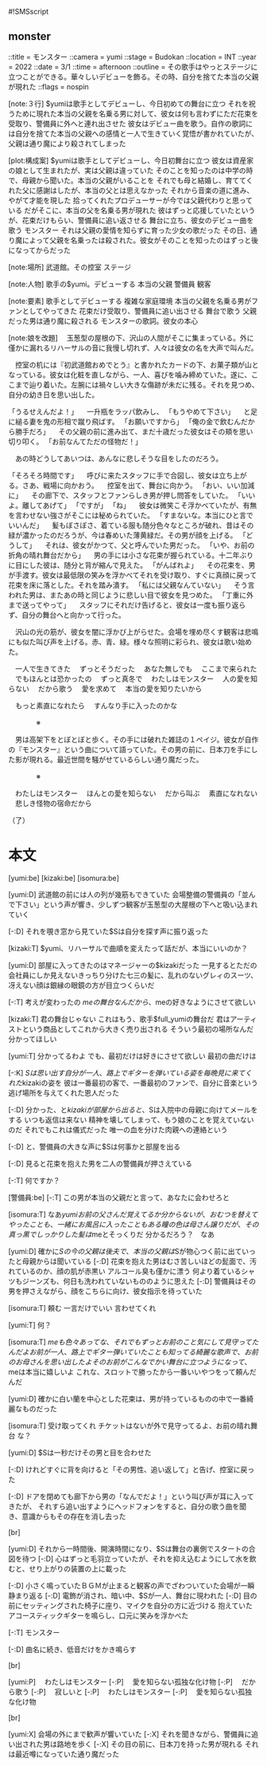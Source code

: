 #!SMSscript

## monster

::title = モンスター
::camera = yumi
::stage = Budokan
::location = INT
::year = 2022
::date = 3/1
::time = afternoon
::outline = その歌手はやっとステージに立つことができる。華々しいデビューを飾る。その時、自分を捨てた本当の父親が現れた
::flags = nospin

[note:３行]
$yumiは歌手としてデビューし、今日初めての舞台に立つ
それを祝うために現れた本当の父親を名乗る男に対して、彼女は何も言わずにただ花束を受取り、警備員に外へと連れ出させた
彼女はデビュー曲を歌う。自作の歌詞には自分を捨てた本当の父親への感情と一人で生きていく覚悟が書かれていたが、父親は通り魔により殺されてしまった

[plot:構成案]
$yumiは歌手としてデビューし、今日初舞台に立つ
彼女は資産家の娘として生まれたが、実は父親は違っていた
そのことを知ったのは中学の時で、母親から聞いた。本当の父親がいることを
それでも母と結婚し、育ててくれた父に感謝はしたが、本当の父とは思えなかった
それから音楽の道に進み、やがて才能を現した
拾ってくれたプロデューサーが今では父親代わりと思っている
だがそこに、本当の父を名乗る男が現れた
彼はずっと応援していたというが、花束だけもらい、警備員に追い返させる
舞台に立ち、彼女のデビュー曲を歌う
モンスター
それは父親の愛情を知らずに育った少女の歌だった
その日、通り魔によって父親を名乗ったは殺された。彼女がそのことを知ったのはずっと後になってからだった

[note:場所]
武道館。その控室
ステージ

[note:人物]
歌手の$yumi。デビューする
本当の父親
警備員
観客

[note:要素]
歌手としてデビューする
複雑な家庭環境
本当の父親を名乗る男がファンとしてやってきた
花束だけ受取り、警備員に追い出させる
舞台で歌う
父親だった男は通り魔に殺される
モンスターの歌詞。彼女の本心

[note:娘を改題]
　玉葱型の屋根の下、沢山の人間がそこに集まっている。外に僅かに漏れるリハーサルの音に我慢し切れず、人々は彼女の名を大声で叫んだ。

　控室の机には『初武道館おめでとう』と書かれたカードの下、お菓子類が山となっている。彼女は化粧を直しながら、一人、喜びを噛み締めていた。遂に、ここまで辿り着いた。左腕には禍々しい大きな傷跡が未だに残る。それを見つめ、自分の幼き日を思い出した。

「うるせえんだよ！」
　一升瓶をラッパ飲みし、
「もうやめて下さい」
　と足に縋る妻を鬼の形相で蹴り飛ばす。
「お願いですから」
「俺の金で飲むんだから勝手だろ」
　その父親の前に進み出て、まだ十歳だった彼女はその頬を思い切り叩く。
「お前なんてただの怪物だ！」

　あの時どうしてあいつは、あんなに悲しそうな目をしたのだろう。

「そろそろ時間です」
　呼びに来たスタッフに手で合図し、彼女は立ち上がる。さあ、戦場に向かおう。
　控室を出て、舞台に向かう。
「おい、いい加減に」
　その廊下で、スタッフとファンらしき男が押し問答をしていた。
「いいよ。離してあげて」
「ですが」
「ね」
　彼女は微笑こそ浮かべていたが、有無を言わせない強さがそこには秘められていた。
「すまないな。本当にひと言でいいんだ」
　髪もぼさぼさ、着ている服も随分色々なところが破れ、昔はその緑が濃かったのだろうが、今は春めいた薄黄緑だ。その男が顔を上げる。
「どうして」
　それは、彼女がかつて、父と呼んでいた男だった。
「いや、お前の折角の晴れ舞台だから」
　男の手には小さな花束が握られている。十二年ぶりに目にした彼は、随分と背が縮んで見えた。
「がんばれよ」
　その花束を、男が手渡す。彼女は最低限の笑みを浮かべてそれを受け取り、すぐに真顔に戻って花束を床に落とした。それを踏み潰す。
「私には父親なんていない」
　そう言われた男は、またあの時と同じように悲しい目で彼女を見つめた。
「丁重に外まで送ってやって」
　スタッフにそれだけ告げると、彼女は一度も振り返らず、自分の舞台へと向かって行った。

　沢山の光の筋が、彼女を闇に浮かび上がらせた。会場を埋め尽くす観客は悲鳴にも似た叫び声を上げる。赤、青、緑。様々な照明に彩られ、彼女は歌い始めた。

　一人で生きてきた
　ずっとそうだった
　あなた無しでも
　ここまで来られた
　でもほんとは恐かったの
　ずっと真冬で
　わたしはモンスター
　人の愛を知らない
　だから歌う
　愛を求めて
　本当の愛を知りたいから

　もっと素直になれたら
　すんなり手に入ったのかな

　　　　※

　男は高架下をとぼとぼと歩く。その手には破れた雑誌の１ペイジ。彼女が自作の『モンスター』という曲について語っていた。その男の前に、日本刀を手にした影が現れる。最近世間を騒がせているらしい通り魔だった。

　　　　※

　わたしはモンスター
　ほんとの愛を知らない
　だから叫ぶ
　素直になれない
　悲しき怪物の宿命だから

（了）


# 本文

[yumi:be]
[kizaki:be]
[isomura:be]

[yumi:D]
武道館の前には人の列が幾筋もできていた
会場整備の警備員の「並んで下さい」という声が響き、少しずつ観客が玉葱型の大屋根の下へと吸い込まれていく

[-:D]
それを覗き窓から見ていた$Sは自分を探す声に振り返った

[kizaki:T]
$yumi、リハーサルで曲順を変えたって話だが、本当にいいのか？

[yumi:D]
部屋に入ってきたのはマネージャーの$kizakiだった
一見するとただの会社員にしか見えないきっちり分けた七三の髪に、乱れのないグレィのスーツ、
冴えない顔は銀縁の眼鏡の方が目立つくらいだ

[-:T]
考えが変わったの
$meの舞台なんだから、$meの好きなようにさせて欲しい

[kizaki:T]
君の舞台じゃない
これはもう、歌手$full_yumiの舞台だ
君はアーティストという商品としてこれから大きく売り出される
そういう最初の場所なんだ
分かってほしい

[yumi:T]
分かってるわよ
でも、最初だけは好きにさせて欲しい
最初の曲だけは

[-:K]
$Sは思い出す
自分が一人、路上でギターを弾いている姿を毎晩見に来てくれた$kizakiの姿を
彼は一番最初の客で、一番最初のファンで、自分に音楽という逃げ場所を与えてくれた恩人だった

[-:D]
分かった、と$kizakiが部屋から出ると、$Sは入院中の母親に向けてメールをする
いつも返信は来ない
精神を壊してしまって、もう娘のことを覚えていないのだ
それでもこれは儀式だった
唯一の血を分けた肉親への連絡という

[-:D]
と、警備員の大きな声に$Sは何事かと部屋を出る

[-:D]
見ると花束を抱えた男を二人の警備員が押さえている

[-:T]
何ですか？

[警備員:be]
[-:T]
この男が本当の父親だと言って、あなたに会わせろと

[isomura:T]
なあ$yumi
お前の父さんだ
覚えてるか分からないが、
おむつを替えてやったことも、
一緒にお風呂に入ったこともある
瞳の色は母さん譲りだが、その真っ黒でしっかりした髪は$meとそっくりだ
分かるだろう？　なあ

[yumi:D]
確かに$Sの今の父親は後夫で、本当の父親は$Sが物心つく前に出ていったと母親からは聞いている
[-:D]
花束を抱えた男はむさ苦しいほどの髭面で、汚れているのか、顔の肌が赤黒い
アルコール臭も僅かに漂う
何より着ているシャツもジーンズも、何日も洗われていないもののように思えた
[-:D]
警備員はその男を押さえながら、顔をこちらに向け、彼女指示を待っていた

[isomura:T]
頼む
一言だけでいい
言わせてくれ

[yumi:T]
何？

[isomura:T]
$meも色々あってな、それでもずっとお前のこと気にして見守ってたんだよ
お前が一人、路上でギター弾いていたことも知ってる
綺麗な歌声で、お前のお母さんを思い出したよ
そのお前がこんなでかい舞台に立つようになって、$meは本当に嬉しいよ
これな、スロットで勝ったから一番いいやつをって頼んだんだ

[yumi:D]
確かに白い蘭を中心とした花束は、男が持っているものの中で一番綺麗なものだった

[isomura:T]
受け取ってくれ
チケットはないが外で見守ってるよ、お前の晴れ舞台
な？

[yumi:D]
$Sは一秒だけその男と目を合わせた

[-:D]
けれどすぐに背を向けると「その男性、追い返して」と告げ、控室に戻った

[-:D]
ドアを閉めても廊下から男の「なんでだよ！」という叫び声が耳に入ってきたが、
それすら追い出すようにヘッドフォンをすると、自分の歌う曲を聞き、意識からもその存在を消し去った

[br]

[yumi:D]
それから一時間後、開演時間になり、$Sは舞台の裏側でスタートの合図を待つ
[-:D]
心はずっと毛羽立っていたが、それを抑え込むようにして水を飲むと、せり上がりの装置の上に載った

[-:D]
小さく鳴っていたＢＧＭが止まると観客の声でざわついていた会場が一瞬静まり返る
[-:D]
電飾が消され、暗い中、$Sが一人、舞台に現われた
[-:D]
目の前にセッティングされた椅子に座り、マイクを自分の方に近づける
抱えていたアコースティックギターを鳴らし、口元に笑みを浮かべた

[-:T]
モンスター

[-:D]
曲名に続き、低音だけをかき鳴らす

[br]

[yumi:P]
　わたしはモンスター
[-:P]
　愛を知らない孤独な化け物
[-:P]
　だから歌う
[-:P]
　寂しいと
[-:P]
　わたしはモンスター
[-:P]
　愛を知らない孤独な化け物

[br]

[yumi:X]
会場の外にまで歓声が響いていた
[-:X]
それを聞きながら、警備員に追い出された男は路地を歩く
[-:X]
その目の前に、日本刀を持った男が現れる
それは最近噂になっていた通り魔だった
